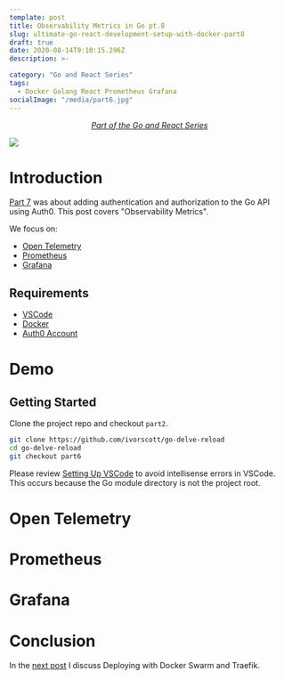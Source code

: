 ```yaml
---
template: post
title: Observability Metrics in Go pt.8
slug: ultimate-go-react-development-setup-with-docker-part8
draft: true
date: 2020-08-14T9:10:15.296Z
description: >-

category: "Go and React Series"
tags:
  - Docker Golang React Prometheus Grafana
socialImage: "/media/part6.jpg"
---
```


<!-- PART OF A SERIES -->
<center>
<i>
  <a href ="/category/go-and-react-series/">Part of the Go and React Series</a>
</i>
</center>

![](/media/part6.jpg)

# Introduction

[Part 7](/ultimate-go-react-development-setup-with-docker-part7) was about adding authentication and authorization to the Go API using Auth0. This post covers "Observability Metrics".

We focus on:

- [Open Telemetry](#open-telemetry)
- [Prometheus](#prometheus)
- [Grafana](#grafana)

## Requirements

- [VSCode](https://code.visualstudio.com/)
- [Docker](https://www.docker.com/products/docker-desktop)
- [Auth0 Account](https://auth0.com/)

# Demo

## Getting Started

Clone the project repo and checkout `part2`.

```bash
git clone https://github.com/ivorscott/go-delve-reload
cd go-delve-reload
git checkout part6
```

Please review [Setting Up VSCode](/ultimate-go-react-development-setup-with-docker#setting-up-vscode) to avoid intellisense errors in VSCode. This occurs because the Go module directory is not the project root.

# Open Telemetry

# Prometheus

# Grafana

# Conclusion

In the [next post](/ultimate-go-react-development-setup-with-docker-part7) I discuss Deploying with Docker Swarm and Traefik.

